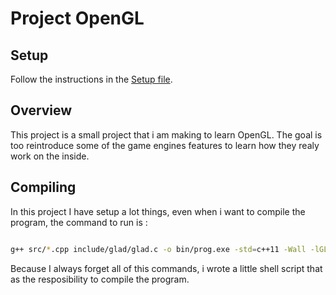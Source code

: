 # Project OpenGL

##  Setup 
Follow the instructions in the <a href="./SETUP.md">Setup file</a>.

## Overview
This project is a small project that i am making to learn OpenGL. The goal
is too reintroduce some of the game engines features to learn how they realy work on the inside.

## Compiling
In this project I have setup a lot things, even when i want to compile the program, the command to run is :
``` bash

g++ src/*.cpp include/glad/glad.c -o bin/prog.exe -std=c++11 -Wall -lGL -lGLU -lglut -lGLEW -lglfw -lX11 -lXxf86vm -lXrandr -lpthread -lXi -ldl -lXinerama -lXcursor

``` 

Because I always forget all of this commands, i wrote a little shell script that as the resposibility to compile the program.